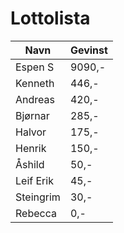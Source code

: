 # Lottolista

| Navn    | Gevinst |
| -------- | ------- |
| Espen S  | 9090,- |
| Kenneth | 446,-     |
| Andreas    | 420,-    |
| Bjørnar    | 285,-    |
| Halvor    | 175,-    |
| Henrik    | 150,-    |
| Åshild    | 50,-    |
| Leif Erik    | 45,-    |
| Steingrim | 30,-    |
| Rebecca | 0,-    |
